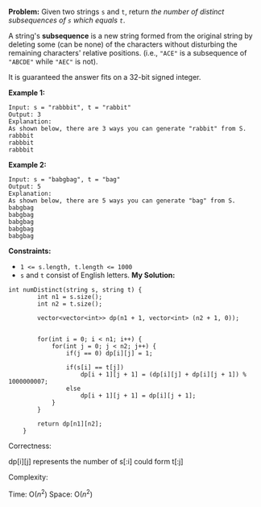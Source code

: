 **Problem:**
Given two strings `s` and `t`, return *the number of distinct subsequences of `s` which equals `t`*.

A string's **subsequence** is a new string formed from the original string by deleting some (can be none) of the characters without disturbing the remaining characters' relative positions. (i.e., `"ACE"` is a subsequence of `"ABCDE"` while `"AEC"` is not).

It is guaranteed the answer fits on a 32-bit signed integer.

 

**Example 1:**

```
Input: s = "rabbbit", t = "rabbit"
Output: 3
Explanation:
As shown below, there are 3 ways you can generate "rabbit" from S.
rabbbit
rabbbit
rabbbit
```

**Example 2:**

```
Input: s = "babgbag", t = "bag"
Output: 5
Explanation:
As shown below, there are 5 ways you can generate "bag" from S.
babgbag
babgbag
babgbag
babgbag
babgbag
```

 

**Constraints:**

- `1 <= s.length, t.length <= 1000`
- `s` and `t` consist of English letters.
**My Solution:**
```
int numDistinct(string s, string t) {
        int n1 = s.size();
        int n2 = t.size();
        
        vector<vector<int>> dp(n1 + 1, vector<int> (n2 + 1, 0));
    
        
        for(int i = 0; i < n1; i++) {
            for(int j = 0; j < n2; j++) {
                if(j == 0) dp[i][j] = 1;
                
                if(s[i] == t[j]) 
                    dp[i + 1][j + 1] = (dp[i][j] + dp[i][j + 1]) % 1000000007;
                else
                    dp[i + 1][j + 1] = dp[i][j + 1];
            }
        }
        
        return dp[n1][n2];
    }
```
Correctness:

dp[i][j] represents the number of s[:i] could form t[:j]

Complexity:

Time: O($n^2$)
Space: O($n^2$)